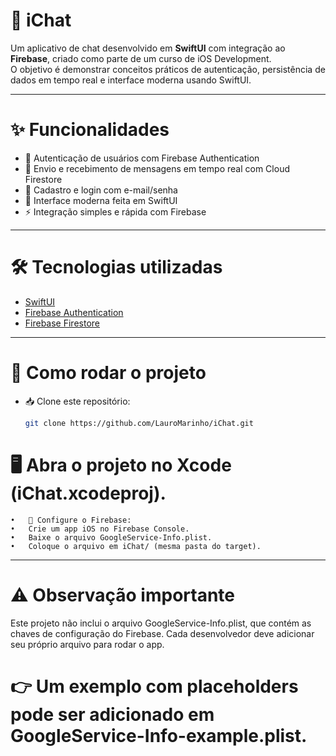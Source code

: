 # 📱 iChat

Um aplicativo de chat desenvolvido em **SwiftUI** com integração ao **Firebase**, criado como parte de um curso de iOS Development.  
O objetivo é demonstrar conceitos práticos de autenticação, persistência de dados em tempo real e interface moderna usando SwiftUI.

---

# ✨ Funcionalidades

- 🔑 Autenticação de usuários com Firebase Authentication  
- 💬 Envio e recebimento de mensagens em tempo real com Cloud Firestore  
- 👤 Cadastro e login com e-mail/senha  
- 🎨 Interface moderna feita em SwiftUI  
- ⚡ Integração simples e rápida com Firebase  

---

# 🛠️ Tecnologias utilizadas

- [SwiftUI](https://developer.apple.com/xcode/swiftui/)  
- [Firebase Authentication](https://firebase.google.com/products/auth)  
- [Firebase Firestore](https://firebase.google.com/products/firestore)  

---

# 🚀 Como rodar o projeto

- 📥 Clone este repositório:  
  ```bash
  git clone https://github.com/LauroMarinho/iChat.git


# 	🖥️ Abra o projeto no Xcode (iChat.xcodeproj).
	•	🔧 Configure o Firebase:
	•	Crie um app iOS no Firebase Console.
	•	Baixe o arquivo GoogleService-Info.plist.
	•	Coloque o arquivo em iChat/ (mesma pasta do target).

---


# ⚠️ Observação importante

Este projeto não inclui o arquivo GoogleService-Info.plist, que contém as chaves de configuração do Firebase.
Cada desenvolvedor deve adicionar seu próprio arquivo para rodar o app.

# 👉 Um exemplo com placeholders pode ser adicionado em GoogleService-Info-example.plist.

